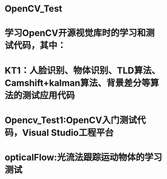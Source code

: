 # OpenCV_Test
# 学习OpenCV开源视觉库时的学习和测试代码，其中： 
# KT1：人脸识别、物体识别、TLD算法、Camshift+kalman算法、背景差分等算法的测试应用代码
# Opencv_Test1:OpenCV入门测试代码，Visual Studio工程平台
# opticalFlow:光流法跟踪运动物体的学习测试
#
